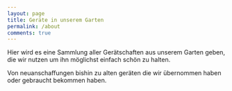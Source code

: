 ```yaml
---
layout: page
title: Geräte in unserem Garten
permalink: /about
comments: true
---
```


<div class="row justify-content-between">
<div class="col-md-8 pr-5">

<p>Hier wird es eine Sammlung aller Gerätschaften aus unserem Garten geben, die wir nutzen um ihn möglichst einfach schön zu halten.</p>

<p>Von neuanschaffungen bishin zu alten geräten die wir übernommen haben oder gebraucht bekommen haben.</p>

</div>
</div>